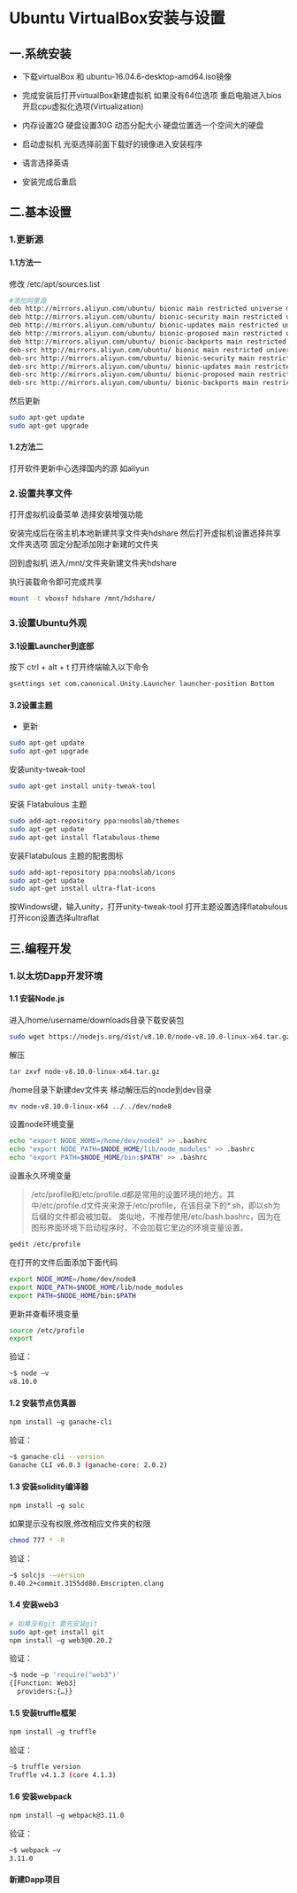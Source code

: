 # Ubuntu VirtualBox安装与设置

## 一.系统安装

- 下载virtualBox 和 ubuntu-16.04.6-desktop-amd64.iso镜像

- 完成安装后打开virtualBox新建虚拟机 如果没有64位选项 重启电脑进入bios开启cpu虚拟化选项(Virtualization)

- 内存设置2G 硬盘设置30G 动态分配大小 硬盘位置选一个空间大的硬盘

- 启动虚拟机 光驱选择前面下载好的镜像进入安装程序

- 语言选择英语

- 安装完成后重启

## 二.基本设置

### 1.更新源

#### 1.1方法一

修改 /etc/apt/sources.list

```sh
#添加阿里源
deb http://mirrors.aliyun.com/ubuntu/ bionic main restricted universe multiverse
deb http://mirrors.aliyun.com/ubuntu/ bionic-security main restricted universe multiverse
deb http://mirrors.aliyun.com/ubuntu/ bionic-updates main restricted universe multiverse
deb http://mirrors.aliyun.com/ubuntu/ bionic-proposed main restricted universe multiverse
deb http://mirrors.aliyun.com/ubuntu/ bionic-backports main restricted universe multiverse
deb-src http://mirrors.aliyun.com/ubuntu/ bionic main restricted universe multiverse
deb-src http://mirrors.aliyun.com/ubuntu/ bionic-security main restricted universe multiverse
deb-src http://mirrors.aliyun.com/ubuntu/ bionic-updates main restricted universe multiverse
deb-src http://mirrors.aliyun.com/ubuntu/ bionic-proposed main restricted universe multiverse
deb-src http://mirrors.aliyun.com/ubuntu/ bionic-backports main restricted universe multiverse
```

然后更新

```sh
sudo apt-get update
sudo apt-get upgrade
```

#### 1.2方法二

打开软件更新中心选择国内的源 如aliyun

### 2.设置共享文件

打开虚拟机设备菜单 选择安装增强功能

安装完成后在宿主机本地新建共享文件夹hdshare 然后打开虚拟机设置选择共享文件夹选项 固定分配添加刚才新建的文件夹

回到虚拟机 进入/mnt/文件夹新建文件夹hdshare

执行装载命令即可完成共享

```sh
mount -t vboxsf hdshare /mnt/hdshare/
```

### 3.设置Ubuntu外观

#### 3.1设置Launcher到底部

按下 ctrl + alt + t 打开终端输入以下命令

```sh
gsettings set com.canonical.Unity.Launcher launcher-position Bottom
```

#### 3.2设置主题

- 更新

```sh
sudo apt-get update
sudo apt-get upgrade
```

安装unity-tweak-tool

```sh
sudo apt-get install unity-tweak-tool
```

安装 Flatabulous 主题

```sh
sudo add-apt-repository ppa:noobslab/themes
sudo apt-get update
sudo apt-get install flatabulous-theme
```

安装Flatabulous 主题的配套图标

```sh
sudo add-apt-repository ppa:noobslab/icons
sudo apt-get update
sudo apt-get install ultra-flat-icons
```

按Windows键，输入unity，打开unity-tweak-tool 打开主题设置选择flatabulous  打开icon设置选择ultraflat

## 三.编程开发

### 1.以太坊Dapp开发环境

#### 1.1 安装Node.js

进入/home/username/downloads目录下载安装包

```sh
sudo wget https://nodejs.org/dist/v8.10.0/node-v8.10.0-linux-x64.tar.gz
```

解压

```sh
tar zxvf node-v8.10.0-linux-x64.tar.gz
```

/home目录下新建dev文件夹 移动解压后的node到dev目录

```sh
mv node-v8.10.0-linux-x64 ../../dev/node8
```

设置node环境变量

```sh
echo "export NODE_HOME=/home/dev/node8" >> .bashrc
echo "export NODE_PATH=$NODE_HOME/lib/node_modules" >> .bashrc
echo "export PATH=$NODE_HOME/bin:$PATH" >> .bashrc
```

设置永久环境变量

> /etc/profile和/etc/profile.d都是常用的设置环境的地方。其中/etc/profile.d文件夹来源于/etc/profile，在该目录下的*.sh，即以sh为后缀的文件都会被加载。
类似地，不推荐使用/etc/bash.bashrc，因为在图形界面环境下启动程序时，不会加载它里边的环境变量设置。

```sh
gedit /etc/profile
```

在打开的文件后面添加下面代码

```sh
export NODE_HOME=/home/dev/node8
export NODE_PATH=$NODE_HOME/lib/node_modules
export PATH=$NODE_HOME/bin:$PATH
```

更新并查看环境变量

```sh
source /etc/profile
export
```

验证：

```sh
~$ node –v
v8.10.0
```

#### 1.2 安装节点仿真器

```sh
npm install –g ganache-cli
```

验证：

```sh
~$ ganache-cli --version
Ganache CLI v6.0.3 (ganache-core: 2.0.2)
```

#### 1.3 安装solidity编译器

```sh
npm install –g solc
```

如果提示没有权限,修改相应文件夹的权限

```sh
chmod 777 * -R
```

验证：

```sh
~$ solcjs -–version
0.40.2+commit.3155dd80.Emscripten.clang
```

#### 1.4 安装web3

```sh
# 如果没有git 要先安装git
sudo apt-get install git
npm install –g web3@0.20.2
```

验证：

```sh
~$ node –p 'require("web3")'
{[Function: Web3]
  providers:{…}}
```

#### 1.5 安装truffle框架

```sh
npm install –g truffle
```

验证：

```sh
~$ truffle version
Truffle v4.1.3 (core 4.1.3)
```

#### 1.6 安装webpack

```sh
npm install –g webpack@3.11.0
```

验证：

```sh
~$ webpack –v
3.11.0
```

#### 新建Dapp项目


